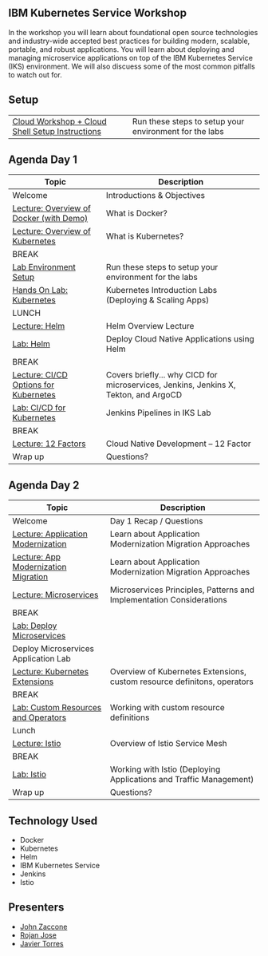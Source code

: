 ## IBM Kubernetes Service Workshop

In the workshop you will learn about foundational open source technologies and industry-wide accepted best practices for building modern, scalable, portable, and robust applications. You will learn about deploying and managing microservice applications on top of the IBM Kubernetes Service (IKS) environment. We will also discuess some of the most common pitfalls to watch out for.

## Setup

|   |   |
| - | - |
| [Cloud Workshop + Cloud Shell Setup Instructions](pre-work/README.md) | Run these steps to setup your environment for the labs

## Agenda Day 1

| Topic  |  Description |
| - | - |
| Welcome | Introductions & Objectives |
| [Lecture: Overview of Docker (with Demo)](https://ibm.box.com/s/0mvlb8hvd8lx23smfvoaijdt9ex63go2) | What is Docker? |
| [Lecture: Overview of Kubernetes](https://ibm.box.com/s/migr539izuf8d686shemct1na0gyvl6v) | What is Kubernetes? |
| BREAK | |
| [Lab Environment Setup](pre-work/README.md) | Run these steps to setup your environment for the labs |
| [Hands On Lab: Kubernetes](generatedContent/kube101/README.md) | Kubernetes Introduction Labs (Deploying & Scaling Apps) |
| LUNCH | |
| [Lecture: Helm](https://ibm.box.com/s/cluclg99642s5bgi6j2wixr37jg7nw96) | Helm Overview Lecture |
| [Lab: Helm](generatedContent/helm101/README.md) | Deploy Cloud Native Applications using Helm |
| BREAK | |
| [Lecture: CI/CD Options for Kubernetes](https://ibm.box.com/s/corz4h3v7t03x0fl3av6f1r4ei54j8dj) | Covers briefly... why CICD for microservices, Jenkins, Jenkins X, Tekton, and ArgoCD|
| [Lab: CI/CD for Kubernetes](generatedContent/app-modernization-cicd-lab-iks/README.md) | Jenkins Pipelines in IKS Lab|
| BREAK | |
| [Lecture: 12 Factors](https://ibm.box.com/s/mhn0ff94xq0lwewfebgruxya44nmhm08) | Cloud Native Development – 12 Factor |
| Wrap up | Questions? |

## Agenda Day 2

| Topic  |  Description |
| - | - |
| Welcome | Day 1 Recap / Questions |
| [Lecture: Application Modernization](https://ibm.box.com/s/h9c5357a72xm2c0p8whqkv8dyl0c7is0) | Learn about Application Modernization Migration Approaches |
| [Lecture: App Modernization Migration](https://ibm.box.com/s/yundw794wuiyhil485s1eua9hfkujz0a) | Learn about Application Modernization Migration Approaches |
| [Lecture: Microservices](https://ibm.box.com/s/juwyhpy4yt99ckvigd43140tlx3j53rb)| Microservices Principles, Patterns and Implementation Considerations |
| BREAK | |
| [Lab: Deploy Microservices](generatedContent/spring-boot-microservices-on-kubernetes/README_deployment.md)
 | Deploy Microservices Application Lab |
| [Lecture: Kubernetes Extensions](https://ibm.box.com/s/c7r9vsfdqtev76p1nqvdvumnoc6cai7m) | Overview of Kubernetes Extensions, custom resource definitons, operators |
| BREAK | |
| [Lab: Custom Resources and Operators](generatedContent/kubernetes-extensions.git/README.md) | Working with custom resource definitions |
| Lunch | |
| [Lecture: Istio](https://ibm.box.com/s/4al8hgpzj90vuus55i9fmcw856qz1bt1) | Overview of Istio Service Mesh |
| BREAK | |
| [Lab: Istio](istio-setup/README.md) | Working with Istio (Deploying Applications and Traffic Management) |
| Wrap up | Questions? |

## Technology Used

* Docker
* Kubernetes
* Helm
* IBM Kubernetes Service
* Jenkins
* Istio

## Presenters

* [John Zaccone](https://github.com/jzaccone)
* [Rojan Jose](https://github.com/rojanjose)
* [Javier Torres](https://github.com/jrtorres)
